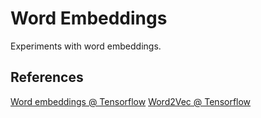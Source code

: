 # Word Embeddings

Experiments with word embeddings.

## References

[Word embeddings @ Tensorflow](https://www.tensorflow.org/text/guide/word_embeddings)
[Word2Vec @ Tensorflow](https://www.tensorflow.org/text/tutorials/word2vec)

